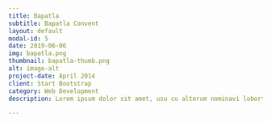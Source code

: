 ```yaml
---
title: Bapatla
subtitle: Bapatla Convent
layout: default
modal-id: 5
date: 2019-06-06
img: bapatla.png
thumbnail: bapatla-thumb.png
alt: image-alt
project-date: April 2014
client: Start Bootstrap
category: Web Development
description: Lorem ipsum dolor sit amet, usu cu alterum nominavi lobortis. At duo novum diceret. Tantas apeirian vix et, usu sanctus postulant inciderint ut, populo diceret necessitatibus in vim. Cu eum dicam feugiat noluisse.

---
```

